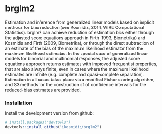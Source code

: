 brglm2
======

Estimation and inference from generalized linear models based on implicit methods for bias reduction (see Kosmidis, 2014, WIRE Computational Statistics). brglm2 can achieve reduction of estimation bias either through the adjusted score equations approach in Firth (1993, Biometrika) and Kosmidis and Firth (2009, Biometrika), or through the direct subtraction of an estimate of the bias of the maximum likelihood estimator from the maximum likelihood estimates. In the special case of generalized linear models for binomial and multinomial responses, the adjusted score equations approach returns estimates with improved frequentist properties, that are also always finite, even in cases where the maximum likelihood estimates are infinite (e.g. complete and quasi-complete separation). Estimation in all cases takes place via a modified Fisher scoring algorithm, and S3 methods for the construction of of confidence intervals for the reduced-bias estimates are provided.

### Installation

Install the development version from github:

``` r
# install.packages("devtools")
devtools::install_github("ikosmidis/brglm2")
```


